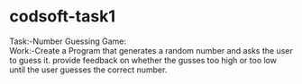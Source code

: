 # codsoft-task1
Task:-Number Guessing Game:
<br>
Work:-Create a Program that generates a random number and asks the user to guess it.
provide feedback on whether the gusses too high or too low until the user guesses the correct number.
